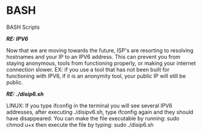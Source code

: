 # BASH
BASH Scripts

***RE: IPV6***

Now that we are moving towards the future, ISP's are resorting to resolving hostnames and your IP to an 
IPV6 address. This can prevent you from staying anonymous, tools from functioning properly, or making your
internet connection slower. EX: if you use a tool that has not been built for functioning with IPV6, if it
is an anonymity tool, your public IP will still be public.

***RE: ./disip6.sh***

LINUX: If you type ifconfig in the terminal you will see several IPV6 addresses, after executing ./disipv6.sh,
type ifconfig again and they should have disappeared.
You can make the file executable by running:
sudo chmod u+x
then execute the file by typing:
sudo ./disip6.sh
